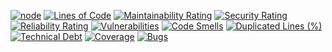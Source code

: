[![node](https://img.shields.io/badge/node-20-iron)](https://nodejs.org/download/release/latest-iron/)
[![Lines of Code](https://sonarcloud.io/api/project_badges/measure?project=drive-desktop-core&metric=ncloc)](https://sonarcloud.io/summary/new_code?id=drive-desktop-core)
[![Maintainability Rating](https://sonarcloud.io/api/project_badges/measure?project=drive-desktop-core&metric=sqale_rating)](https://sonarcloud.io/summary/new_code?id=drive-desktop-core)
[![Security Rating](https://sonarcloud.io/api/project_badges/measure?project=drive-desktop-core&metric=security_rating)](https://sonarcloud.io/summary/new_code?id=drive-desktop-core)
[![Reliability Rating](https://sonarcloud.io/api/project_badges/measure?project=drive-desktop-core&metric=reliability_rating)](https://sonarcloud.io/summary/new_code?id=drive-desktop-core)
[![Vulnerabilities](https://sonarcloud.io/api/project_badges/measure?project=drive-desktop-core&metric=vulnerabilities)](https://sonarcloud.io/summary/new_code?id=drive-desktop-core)
[![Code Smells](https://sonarcloud.io/api/project_badges/measure?project=drive-desktop-core&metric=code_smells)](https://sonarcloud.io/summary/new_code?id=drive-desktop-core)
[![Duplicated Lines (%)](https://sonarcloud.io/api/project_badges/measure?project=drive-desktop-core&metric=duplicated_lines_density)](https://sonarcloud.io/summary/new_code?id=drive-desktop-core)
[![Technical Debt](https://sonarcloud.io/api/project_badges/measure?project=drive-desktop-core&metric=sqale_index)](https://sonarcloud.io/summary/new_code?id=drive-desktop-core)
[![Coverage](https://sonarcloud.io/api/project_badges/measure?project=drive-desktop-core&metric=coverage)](https://sonarcloud.io/summary/new_code?id=drive-desktop-core)
[![Bugs](https://sonarcloud.io/api/project_badges/measure?project=drive-desktop-core&metric=bugs)](https://sonarcloud.io/summary/new_code?id=drive-desktop-core)
